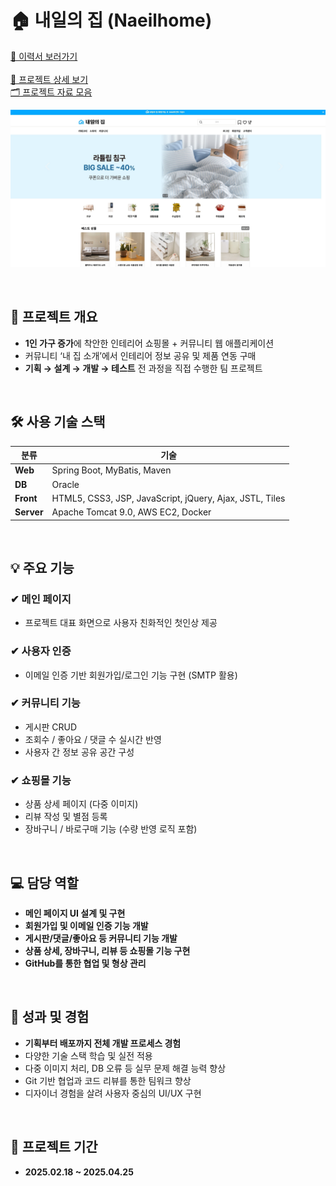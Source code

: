 # 🏠 내일의 집 (Naeilhome)

[📄 이력서 보러가기](https://verbena-gerbil-44e.notion.site/1e32d31c7a6d807183c1d9b99589a8cb?pvs=4)   
<br/>
[📘 프로젝트 상세 보기](https://verbena-gerbil-44e.notion.site/1e32d31c7a6d8021a0bbdb45e5602edc?pvs=4)  
[🗂️ 프로젝트 자료 모음](https://verbena-gerbil-44e.notion.site/Web-Project-1f12d31c7a6d801a9435e86ea3fe80fc?pvs=4)
<br/>

![메인 페이지 미리보기](./images/메인페이지.jpg)

<br/>

## 📌 프로젝트 개요

- **1인 가구 증가**에 착안한 인테리어 쇼핑몰 + 커뮤니티 웹 애플리케이션  
- 커뮤니티 ‘내 집 소개’에서 인테리어 정보 공유 및 제품 연동 구매  
- **기획 → 설계 → 개발 → 테스트** 전 과정을 직접 수행한 팀 프로젝트  

<br/>

## 🛠 사용 기술 스택

| 분류       | 기술                                                         |
|------------|--------------------------------------------------------------|
| **Web**    | Spring Boot, MyBatis, Maven                                  |
| **DB**     | Oracle                                                       |
| **Front**  | HTML5, CSS3, JSP, JavaScript, jQuery, Ajax, JSTL, Tiles      |
| **Server** | Apache Tomcat 9.0, AWS EC2, Docker                           |

<br/>

## 💡 주요 기능

### ✔ 메인 페이지
- 프로젝트 대표 화면으로 사용자 친화적인 첫인상 제공

### ✔ 사용자 인증
- 이메일 인증 기반 회원가입/로그인 기능 구현 (SMTP 활용)

### ✔ 커뮤니티 기능
- 게시판 CRUD  
- 조회수 / 좋아요 / 댓글 수 실시간 반영  
- 사용자 간 정보 공유 공간 구성

### ✔ 쇼핑몰 기능
- 상품 상세 페이지 (다중 이미지)  
- 리뷰 작성 및 별점 등록  
- 장바구니 / 바로구매 기능 (수량 반영 로직 포함)

<br/>

## 💻 담당 역할

- **메인 페이지 UI 설계 및 구현**  
- **회원가입 및 이메일 인증 기능 개발**  
- **게시판/댓글/좋아요 등 커뮤니티 기능 개발**  
- **상품 상세, 장바구니, 리뷰 등 쇼핑몰 기능 구현**  
- **GitHub를 통한 협업 및 형상 관리**

<br/>

## 🎯 성과 및 경험

- **기획부터 배포까지 전체 개발 프로세스 경험**  
- 다양한 기술 스택 학습 및 실전 적용  
- 다중 이미지 처리, DB 오류 등 실무 문제 해결 능력 향상  
- Git 기반 협업과 코드 리뷰를 통한 팀워크 향상  
- 디자이너 경험을 살려 사용자 중심의 UI/UX 구현

<br/>

## 📅 프로젝트 기간

- **2025.02.18 ~ 2025.04.25**
